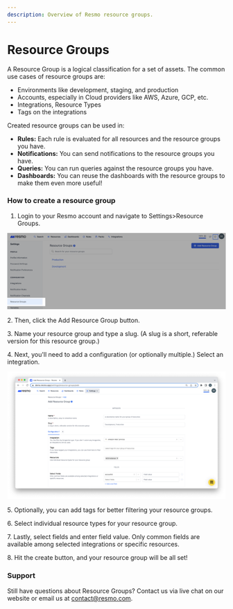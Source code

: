 ```yaml
---
description: Overview of Resmo resource groups.
---
```


# Resource Groups

A Resource Group is a logical classification for a set of assets. The common use cases of resource groups are:

* Environments like development, staging, and production
* Accounts, especially in Cloud providers like AWS, Azure, GCP, etc.
* Integrations, Resource Types
* Tags on the integrations

Created resource groups can be used in:

* **Rules:** Each rule is evaluated for all resources and the resource groups you have.
* **Notifications:** You can send notifications to the resource groups you have.
* **Queries:** You can run queries against the resource groups you have.
* **Dashboards:** You can reuse the dashboards with the resource groups to make them even more useful!

### How to create a resource group

1. Login to your Resmo account and navigate to Settings>Resource Groups.

![](<../.gitbook/assets/resource-groups (1).png>)

2\. Then, click the Add Resource Group button.

3\. Name your resource group and type a slug. (A slug is a short, referable version for this resource group.)

4\. Next, you'll need to add a configuration (or optionally multiple.) Select an integration.

![](../.gitbook/assets/resource-groups-configuration.png)

5\. Optionally, you can add tags for better filtering your resource groups.

6\. Select individual resource types for your resource group.

7\. Lastly, select fields and enter field value. Only common fields are available among selected integrations or specific resources.

8\. Hit the create button, and your resource group will be all set!

### Support

Still have questions about Resource Groups? Contact us via live chat on our website or email us at contact@resmo.com.
